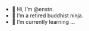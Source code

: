- 👋 Hi, I’m @enstn.
- 👀 I’m a retired buddhist ninja.
- 🌱 I’m currently learning ...

<!---
enstn/enstn is a ✨ special ✨ repository because its `README.md` (this file) appears on your GitHub profile.
You can click the Preview link to take a look at your changes.
--->
